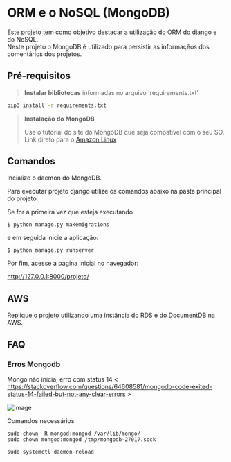 # ORM e o NoSQL (MongoDB)

Este projeto tem como objetivo destacar a utilização do ORM do django e do NoSQL. 
<br>
Neste projeto o MongoDB é utilizado para persistir as informaçẽos dos comentários dos projetos.


## Pré-requisitos

> **Instalar bibliotecas** informadas no arquivo 'requirements.txt' 

```bash
pip3 install -r requirements.txt
```

> **Instalação do MongoDB**
> 
> Use o tutorial do site do MongoDB que seja compatível com o seu SO. 
> Link direto para o [Amazon Linux](https://docs.mongodb.com/manual/tutorial/install-mongodb-on-amazon/)

## Comandos

Incialize o daemon do MongoDB. 

Para executar projeto django utilize os comandos abaixo na pasta principal do projeto.

Se for a primeira vez que esteja executando 
```
$ python manage.py makemigrations
```

e em seguida inicie a aplicação:
```
$ python manage.py runserver
```

Por fim, acesse a página inicial no navegador: 

http://127.0.0.1:8000/projeto/


## AWS

Replique o projeto utilizando uma instância do RDS e do DocumentDB na AWS.


## FAQ

### Erros Mongodb
Mongo não inicia, erro com status 14 < https://stackoverflow.com/questions/64608581/mongodb-code-exited-status-14-failed-but-not-any-clear-errors > 

![image](https://user-images.githubusercontent.com/276077/140451154-46459ade-85d0-4839-b24a-dca3c28df0d3.png)

Comandos necessários

```
sudo chown -R mongod:mongod /var/lib/mongo/
sudo chown mongod:mongod /tmp/mongodb-27017.sock

sudo systemctl daemon-reload
```
